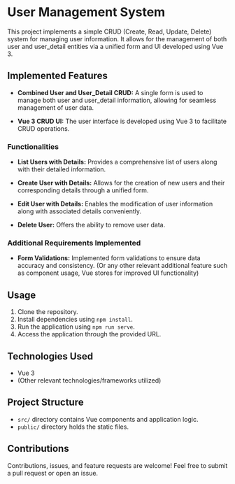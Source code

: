 # User Management System

This project implements a simple CRUD (Create, Read, Update, Delete) system for managing user information. It allows for the management of both user and user_detail entities via a unified form and UI developed using Vue 3.

## Implemented Features

- **Combined User and User_Detail CRUD:** A single form is used to manage both user and user_detail information, allowing for seamless management of user data.

- **Vue 3 CRUD UI:** The user interface is developed using Vue 3 to facilitate CRUD operations.

### Functionalities
- **List Users with Details:** Provides a comprehensive list of users along with their detailed information.

- **Create User with Details:** Allows for the creation of new users and their corresponding details through a unified form.

- **Edit User with Details:** Enables the modification of user information along with associated details conveniently.

- **Delete User:** Offers the ability to remove user data.

### Additional Requirements Implemented
- **Form Validations:** Implemented form validations to ensure data accuracy and consistency. (Or any other relevant additional feature such as component usage, Vue stores for improved UI functionality)

## Usage

1. Clone the repository.
2. Install dependencies using `npm install`.
3. Run the application using `npm run serve`.
4. Access the application through the provided URL.

## Technologies Used

- Vue 3
- (Other relevant technologies/frameworks utilized)

## Project Structure

- `src/` directory contains Vue components and application logic.
- `public/` directory holds the static files.

## Contributions

Contributions, issues, and feature requests are welcome! Feel free to submit a pull request or open an issue.
